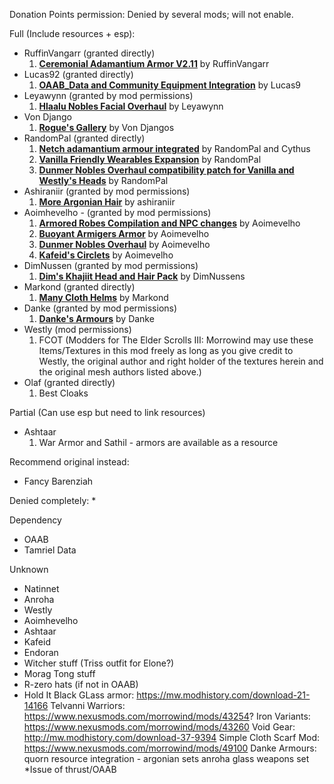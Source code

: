 Donation Points permission: Denied by several mods; will not enable.

Full (Include resources + esp):
* RuffinVangarr (granted directly)
    1. [**Ceremonial Adamantium Armor V2.11**](https://www.nexusmods.com/morrowind/mods/46629) by RuffinVangarr  
* Lucas92 (granted directly)
    1. [**OAAB_Data and Community Equipment Integration**](https://www.nexusmods.com/morrowind/mods/50307) by Lucas9  
* Leyawynn (granted by mod permissions)
    1. [**Hlaalu Nobles Facial Overhaul**](https://www.nexusmods.com/morrowind/mods/48916) by Leyawynn  
* Von Django
    1. [**Rogue's Gallery**](https://www.nexusmods.com/morrowind/mods/49874) by Von Djangos  
* RandomPal (granted directly)
    1. [**Netch adamantium armour integrated**](https://www.nexusmods.com/morrowind/mods/49641) by RandomPal and Cythus  
    2. [**Vanilla Friendly Wearables Expansion**](https://www.nexusmods.com/morrowind/mods/48683?tab=files) by RandomPal  
    3. [**Dunmer Nobles Overhaul compatibility patch for Vanilla and Westly's Heads**](https://www.nexusmods.com/morrowind/mods/48313) by RandomPal  
* Ashiraniir (granted by mod permissions)
    1. [**More Argonian Hair**](https://www.nexusmods.com/morrowind/mods/43133?tab=description) by ashiraniir  
* Aoimhevelho - (granted by mod permissions)
    1. [**Armored Robes Compilation and NPC changes**](https://www.nexusmods.com/morrowind/mods/44096?tab=description) by Aoimevelho  
    2. [**Buoyant Armigers Armor**](https://www.nexusmods.com/morrowind/mods/43143) by Aoimevelho  
    3. [**Dunmer Nobles Overhaul**](https://www.nexusmods.com/morrowind/mods/43835) by Aoimevelho  
    4. [**Kafeid's Circlets**](https://www.nexusmods.com/morrowind/mods/43183?tab=description) by Aoimevelho  
* DimNussen (granted by mod permissions)
    1. [**Dim's Khajiit Head and Hair Pack**](https://www.nexusmods.com/morrowind/mods/51977) by DimNussens  
* Markond (granted directly)
    1. [**Many Cloth Helms**](https://www.nexusmods.com/morrowind/mods/49282?tab=description) by Markond  
* Danke (granted by mod permissions)
    1. [**Danke's Armours**](https://www.nexusmods.com/morrowind/mods/45114) by Danke  
* Westly (mod permissions)
    1. FCOT 
        (Modders for The Elder Scrolls III: Morrowind may use these Items/Textures in this mod freely as long as you give credit to Westly, the original author and right holder of the textures herein and the original mesh authors listed above.)
* Olaf (granted directly)
    1. Best Cloaks

Partial (Can use esp but need to link resources)
* Ashtaar
    1. War Armor and Sathil - armors are available as a resource   

Recommend original instead:
* Fancy Barenziah

Denied completely:
* 

Dependency
* OAAB
* Tamriel Data

Unknown
* Natinnet
* Anroha
* Westly
* Aoimhevelho
* Ashtaar
* Kafeid
* Endoran
* Witcher stuff (Triss outfit for Elone?)
* Morag Tong stuff
* R-zero hats (if not in OAAB)
* Hold It
Black GLass armor: https://mw.modhistory.com/download-21-14166
Telvanni Warriors: https://www.nexusmods.com/morrowind/mods/43254?
Iron Variants: https://www.nexusmods.com/morrowind/mods/43260
Void Gear: http://mw.modhistory.com/download-37-9394
Simple Cloth Scarf Mod: https://www.nexusmods.com/morrowind/mods/49100
Danke Armours: 
quorn resource integration - argonian sets
anroha glass weapons set
*Issue of thrust/OAAB